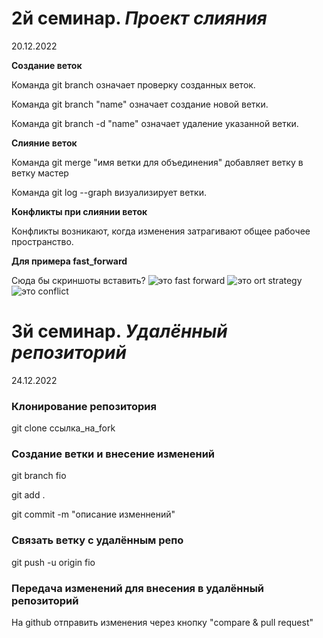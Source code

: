 # 2й семинар. ___Проект слияния___
20.12.2022

__Создание веток__

Команда git branch означает проверку созданных веток.

Команда git branch "name" означает создание новой ветки.

Команда git branch -d "name" означает удаление указанной ветки.

__Слияние веток__

Команда git merge "имя ветки для объединения" добавляет ветку в ветку мастер

Команда git log --graph визуализирует ветки.

__Конфликты при слиянии веток__

Конфликты возникают, когда изменения затрагивают общее рабочее пространство.

__Для примера fast_forward__

Сюда бы скриншоты вставить?
![это fast forward](dz2-2.jpg)
![это ort strategy](dz2-3.jpg)
![это conflict](dz2-4.jpg)

# 3й семинар. ___Удалённый репозиторий___
24.12.2022

### Клонирование репозитория

git clone ссылка_на_fork

### Создание ветки и внесение изменений

git branch fio

git add .

git commit -m "описание изменнений"

### Связать ветку с удалённым репо

git push -u origin fio

### Передача изменений для внесения в удалённый репозиторий

На github отправить изменения через кнопку "compare & pull request"